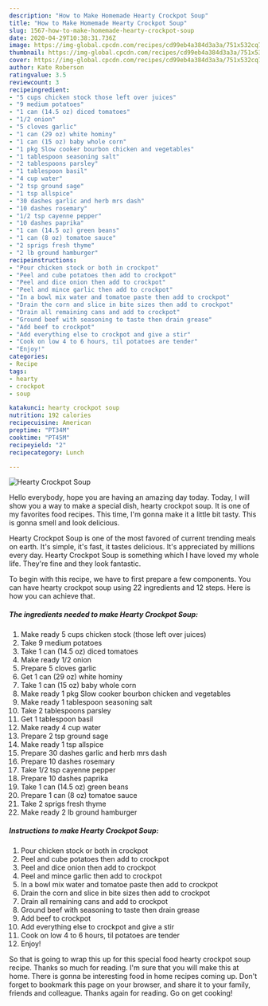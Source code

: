 ```yaml
---
description: "How to Make Homemade Hearty Crockpot Soup"
title: "How to Make Homemade Hearty Crockpot Soup"
slug: 1567-how-to-make-homemade-hearty-crockpot-soup
date: 2020-04-29T10:38:31.736Z
image: https://img-global.cpcdn.com/recipes/cd99eb4a384d3a3a/751x532cq70/hearty-crockpot-soup-recipe-main-photo.jpg
thumbnail: https://img-global.cpcdn.com/recipes/cd99eb4a384d3a3a/751x532cq70/hearty-crockpot-soup-recipe-main-photo.jpg
cover: https://img-global.cpcdn.com/recipes/cd99eb4a384d3a3a/751x532cq70/hearty-crockpot-soup-recipe-main-photo.jpg
author: Kate Roberson
ratingvalue: 3.5
reviewcount: 3
recipeingredient:
- "5 cups chicken stock those left over juices"
- "9 medium potatoes"
- "1 can (14.5 oz) diced tomatoes"
- "1/2 onion"
- "5 cloves garlic"
- "1 can (29 oz) white hominy"
- "1 can (15 oz) baby whole corn"
- "1 pkg Slow cooker bourbon chicken and vegetables"
- "1 tablespoon seasoning salt"
- "2 tablespoons parsley"
- "1 tablespoon basil"
- "4 cup water"
- "2 tsp ground sage"
- "1 tsp allspice"
- "30 dashes garlic and herb mrs dash"
- "10 dashes rosemary"
- "1/2 tsp cayenne pepper"
- "10 dashes paprika"
- "1 can (14.5 oz) green beans"
- "1 can (8 oz) tomatoe sauce"
- "2 sprigs fresh thyme"
- "2 lb ground hamburger"
recipeinstructions:
- "Pour chicken stock or both in crockpot"
- "Peel and cube potatoes then add to crockpot"
- "Peel and dice onion then add to crockpot"
- "Peel and mince garlic then add to crockpot"
- "In a bowl mix water and tomatoe paste then add to crockpot"
- "Drain the corn and slice in bite sizes then add to crockpot"
- "Drain all remaining cans and add to crockpot"
- "Ground beef with seasoning to taste then drain grease"
- "Add beef to crockpot"
- "Add everything else to crockpot and give a stir"
- "Cook on low 4 to 6 hours, til potatoes are tender"
- "Enjoy!"
categories:
- Recipe
tags:
- hearty
- crockpot
- soup

katakunci: hearty crockpot soup 
nutrition: 192 calories
recipecuisine: American
preptime: "PT34M"
cooktime: "PT45M"
recipeyield: "2"
recipecategory: Lunch

---
```



![Hearty Crockpot Soup](https://img-global.cpcdn.com/recipes/cd99eb4a384d3a3a/751x532cq70/hearty-crockpot-soup-recipe-main-photo.jpg)

Hello everybody, hope you are having an amazing day today. Today, I will show you a way to make a special dish, hearty crockpot soup. It is one of my favorites food recipes. This time, I'm gonna make it a little bit tasty. This is gonna smell and look delicious.

Hearty Crockpot Soup is one of the most favored of current trending meals on earth. It's simple, it's fast, it tastes delicious. It's appreciated by millions every day. Hearty Crockpot Soup is something which I have loved my whole life. They're fine and they look fantastic.




To begin with this recipe, we have to first prepare a few components. You can have hearty crockpot soup using 22 ingredients and 12 steps. Here is how you can achieve that.

<!--inarticleads1-->

##### The ingredients needed to make Hearty Crockpot Soup:

1. Make ready 5 cups chicken stock (those left over juices)
1. Take 9 medium potatoes
1. Take 1 can (14.5 oz) diced tomatoes
1. Make ready 1/2 onion
1. Prepare 5 cloves garlic
1. Get 1 can (29 oz) white hominy
1. Take 1 can (15 oz) baby whole corn
1. Make ready 1 pkg Slow cooker bourbon chicken and vegetables
1. Make ready 1 tablespoon seasoning salt
1. Take 2 tablespoons parsley
1. Get 1 tablespoon basil
1. Make ready 4 cup water
1. Prepare 2 tsp ground sage
1. Make ready 1 tsp allspice
1. Prepare 30 dashes garlic and herb mrs dash
1. Prepare 10 dashes rosemary
1. Take 1/2 tsp cayenne pepper
1. Prepare 10 dashes paprika
1. Take 1 can (14.5 oz) green beans
1. Prepare 1 can (8 oz) tomatoe sauce
1. Take 2 sprigs fresh thyme
1. Make ready 2 lb ground hamburger




<!--inarticleads2-->

##### Instructions to make Hearty Crockpot Soup:

1. Pour chicken stock or both in crockpot
1. Peel and cube potatoes then add to crockpot
1. Peel and dice onion then add to crockpot
1. Peel and mince garlic then add to crockpot
1. In a bowl mix water and tomatoe paste then add to crockpot
1. Drain the corn and slice in bite sizes then add to crockpot
1. Drain all remaining cans and add to crockpot
1. Ground beef with seasoning to taste then drain grease
1. Add beef to crockpot
1. Add everything else to crockpot and give a stir
1. Cook on low 4 to 6 hours, til potatoes are tender
1. Enjoy!




So that is going to wrap this up for this special food hearty crockpot soup recipe. Thanks so much for reading. I'm sure that you will make this at home. There is gonna be interesting food in home recipes coming up. Don't forget to bookmark this page on your browser, and share it to your family, friends and colleague. Thanks again for reading. Go on get cooking!
